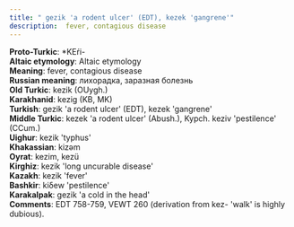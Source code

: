 ```yaml
---
title: " gezik 'a rodent ulcer' (EDT), kezek 'gangrene'"
description:  fever, contagious disease
---
```


<strong>Proto-Turkic</strong>:  *KEŕi-<br>
<strong>Altaic etymology</strong>:  Altaic etymology<br>
<strong>Meaning</strong>:  fever, contagious disease<br>
<strong>Russian meaning</strong>:  лихорадка, заразная болезнь<br>
<strong>Old Turkic</strong>:  kezik (OUygh.)<br>
<strong>Karakhanid</strong>:  kezig (KB, MK)<br>
<strong>Turkish</strong>:  gezik 'a rodent ulcer' (EDT), kezek 'gangrene'<br>
<strong>Middle Turkic</strong>:  kezek 'a rodent ulcer' (Abush.), Kypch. keziv 'pestilence' (CCum.)<br>
<strong>Uighur</strong>:  kezik 'typhus'<br>
<strong>Khakassian</strong>:  kizǝm<br>
<strong>Oyrat</strong>:  kezim, kezü<br>
<strong>Kirghiz</strong>:  kezik 'long uncurable disease'<br>
<strong>Kazakh</strong>:  kezik 'fever'<br>
<strong>Bashkir</strong>:  kiδew 'pestilence'<br>
<strong>Karakalpak</strong>:  gezik 'a cold in the head'<br>
<strong>Comments</strong>:  EDT 758-759, VEWT 260 (derivation from kez- 'walk' is highly dubious).<br>


